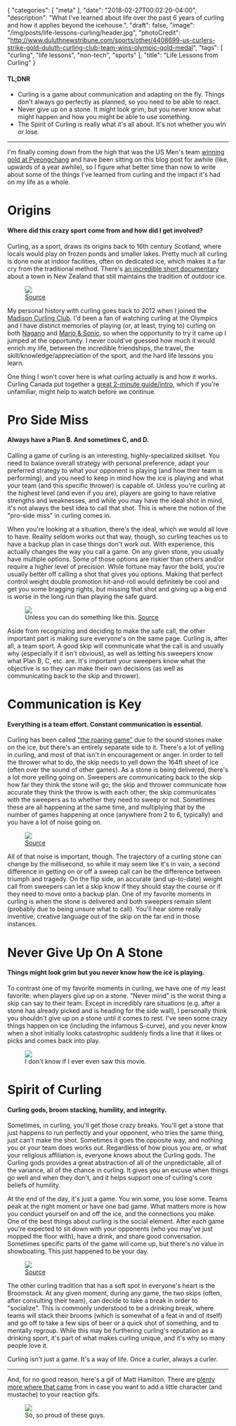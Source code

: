 {
   "categories": [
      "meta"
   ],
   "date": "2018-02-27T00:02:20-04:00",
   "description": "What I've learned about life over the past 6 years of curling and how it applies beyond the icehouse.",
   "draft": false,
   "image": "/img/posts/life-lessons-curling/header.jpg",
   "photoCredit": "http://www.duluthnewstribune.com/sports/other/4408699-us-curlers-strike-gold-duluth-curling-club-team-wins-olympic-gold-medal",
   "tags": [
      "curling",
      "life lessons",
      "non-tech",
      "sports"
   ],
   "title": "Life Lessons from Curling"
}

<div class="tldnr">
  <h4>TL;DNR</h4>
  <ul>
    <li>Curling is a game about communication and adapting on the fly. Things don't always go perfectly as planned, so you need to be able to react.</li>
    <li>Never give up on a stone. It might look grim, but you never know what might happen and how you might be able to use something.</li>
    <li>The Spirit of Curling is really what it's all about. It's not whether you win or lose.</li>
  </ul>
</div>

---

I'm finally coming down from the high that was the US Men's team [winning gold at Pyeongchang](http://www.nbcolympics.com/video/shuster-team-usa-score-5-points-8th-end-gold-game) and have been sitting on this blog post for awhile (like, upwards of a year awhile), so I figure what better time than now to write about some of the things I've learned from curling and the impact it's had on my life as a whole.

# Origins <a name="origin" href="#origin"><i class="ion-link"></i></a>
#### Where did this crazy sport come from and how did I get involved?

Curling, as a sport, draws its origins back to 16th century Scotland, where locals would play on frozen ponds and smaller lakes. Pretty much all curling is done now at indoor facilities, often on dedicated ice, which makes it a far cry from the traditional method. There's [an incredible short documentary](https://vimeo.com/55560604) about a town in New Zealand that still maintains the tradition of outdoor ice.

<figure>
  <img src="/img/posts/life-lessons-curling/history.jpg" />
  <figcaption><a href="
https://en.wikipedia.org/wiki/Curling#History">Source</a></figcaption>
</figure>

My personal history with curling goes back to 2012 when I joined the [Madison Curling Club](http://madisoncurlingclub.com/). I'd been a fan of watching curling at the Olympics and I have distinct memories of playing (or, at least, trying to) curling on both [Nagano](https://en.wikipedia.org/wiki/Nagano_Winter_Olympics_%2798) and [Mario & Sonic](https://en.wikipedia.org/wiki/Mario_%26_Sonic_at_the_Olympic_Winter_Games), so when the opportunity to try it came up I jumped at the opportunity. I never could've guessed how much it would enrich my life, between the incredible friendships, the travel, the skill/knowledge/appreciation of the sport, and the hard life lessons you learn.

One thing I won't cover here is what curling actually is and how it works. Curling Canada put together a [great 2-minute guide/intro](https://www.youtube.com/watch?v=WXHh_wadqPw), which if you're unfamiliar, might help to watch before we continue.

# Pro Side Miss <a name="pro-side" href="#pro-side"><i class="ion-link"></i></a>
#### Always have a Plan B. And sometimes C, and D.

Calling a game of curling is an interesting, highly-specialized skillset. You need to balance overall strategy with personal preference, adapt your preferred strategy to what your opponent is playing (and how their team is performing), and you need to keep in mind how the ice is playing and what your team (and this specific thrower) is capable of. Unless you're curling at the highest level (and even if you are), players are going to have relative strengths and weaknesses, and while you may have the ideal shot in mind, it's not always the best idea to call that shot. This is where the notion of the "pro-side miss" in curling comes in.

When you're looking at a situation, there's the ideal, which we would all love to have. Reality seldom works out that way, though, so curling teaches us to have a backup plan in case things don't work out. With experience, this actually changes the way you call a game. On any given stone, you usually have multiple options. Some of those options are riskier than others and/or require a higher level of precision. While fortune may favor the bold, you're usually better off calling a shot that gives you options. Making that perfect control weight double promotion hit-and-roll would definitely be cool and get you some bragging rights, but missing that shot and giving up a big end is worse in the long run than playing the safe guard.

<figure>
  <img src="https://media.giphy.com/media/Y65gNxsfUftss/giphy.gif" />
  <figcaption>Unless you can do something like this. <a href="https://giphy.com/gifs/Y65gNxsfUftss">Source</a></figcaption>
</figure>

Aside from recognizing and deciding to make the safe call, the other important part is making sure everyone's on the same page. Curling is, after all, a team sport. A good skip will communicate what the call is and usually why (especially if it isn't obvious), as well as letting his sweepers know what Plan B, C, etc. are. It's important your sweepers know what the objective is so they can make their own decisions (as well as communicating back to the skip and thrower).

# Communication is Key <a name="pro-side" href="#pro-side"><i class="ion-link"></i></a>
#### Everything is a team effort. Constant communication is essential.

Curling has been called ["the roaring game"](https://www.olympic.org/curling) due to the sound stones make on the ice, but there's an entirely separate side to it. There's a lot of yelling in curling, and most of that isn't in encouragement or anger. In order to tell the thrower what to do, the skip needs to yell down the 164ft sheet of ice (often over the sound of other games). As a stone is being delivered, there's a lot more yelling going on. Sweepers are communicating back to the skip how far they think the stone will go; the skip and thrower communicate how accurate they think the throw is with each other; the skip communicates with the sweepers as to whether they need to sweep or not. Sometimes these are all happening at the same time, and multiplying that by the number of games happening at once (anywhere from 2 to 6, typically) and you have a lot of noise going on.

<figure>
  <img src="/img/posts/life-lessons-curling/communication.jpg" />
  <figcaption><a href="http://dilbert.com/strip/2013-02-28">Source</a></figcaption>
</figure>

All of that noise is important, though. The trajectory of a curling stone can change by the millisecond, so while it may seem like it's in vain, a second difference in getting on or off a sweep call can be the difference between triumph and tragedy. On the flip side, an accurate (and up-to-date) weight call from sweepers can let a skip know if they should stay the course or if they need to move onto a backup plan. One of my favorite moments in curling is when the stone is delivered and both sweepers remain silent (probably due to being unsure what to call). You'll hear some really inventive, creative language out of the skip on the far end in those instances.

# Never Give Up On A Stone <a name="pro-side" href="#pro-side"><i class="ion-link"></i></a>
#### Things might look grim but you never know how the ice is playing.

To contrast one of my favorite moments in curling, we have one of my least favorite: when players give up on a stone. "Never mind" is the worst thing a skip can say to their team. Except in incredibly rare situations (e.g. after a stone has already picked and is heading for the side wall), I personally think you shouldn't give up on a stone until it comes to rest. I've seen some crazy things happen on ice (including the infamous S-curve), and you never know when a shot initially looks catastrophic suddenly finds a line that it likes or picks and comes back into play.

<figure>
  <img src="/img/posts/life-lessons-curling/giveup.jpg" />
  <figcaption>I don't know if I ever even saw this movie.</figcaption>
</figure>

# Spirit of Curling <a name="pro-side" href="#pro-side"><i class="ion-link"></i></a>
#### Curling gods, broom stacking, humility, and integrity.

Sometimes, in curling, you'll get those crazy breaks. You'll get a stone that just happens to run perfectly and your opponent, who tries the same thing, just can't make the shot. Sometimes it goes the opposite way, and nothing you or your team does works out. Regardless of how pious you are, or what your religious affiliation is, everyone knows about the Curling gods. The Curling gods provides a great abstraction of all of the unpredictable, all of the variance, all of the chance in curling. It gives you an excuse when things go well and when they don't, and it helps support one of curling's core beliefs of humility.

At the end of the day, it's just a game. You win some, you lose some. Teams peak at the right moment or have one bad game. What matters more is how you conduct yourself on and off the ice, and the connections you make. One of the best things about curling is the social element. After each game you're expected to sit down with your opponents (who you may've just mopped the floor with), have a drink, and share good conversation. Sometimes specific parts of the game will come up, but there's no value in showboating. This just happened to be your day.

<figure>
  <img src="http://www.pointeclairecurling.com/2014_challenge_cup/7882stackedbrooms.jpg" />
  <figcaption><a href="http://www.pointeclairecurling.com/2011PCCC/quebecChallengeCup.html">Source</a></figcaption>
</figure>

The other curling tradition that has a soft spot in everyone's heart is the Broomstack. At any given moment, during any game, the two skips (often, after consulting their team), can decide to take a break in order to "socialize". This is commonly understood to be a drinking break, where teams will stack their brooms (which is somewhat of a feat in and of itself) and go off to take a few sips of beer or a quick shot of something, and to mentally regroup. While this may be furthering curling's reputation as a drinking sport, it's part of what makes curling unique, and it's why so many people love it.

Curling isn't just a game. It's a way of life. Once a curler, always a curler.

---

And, for no good reason, here's a gif of Matt Hamilton. There are [plenty more where that came](https://giphy.com/search/matt-hamilton) from in case you want to add a little character (and mustache) to your reaction gifs.

<figure>
  <img src="https://media.giphy.com/media/26DMUsIgjrHWktBNS/giphy.gif" />
  <figcaption>So, so proud of these guys.</figcaption>
</figure>
